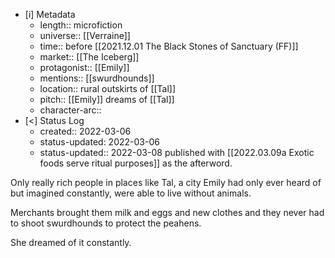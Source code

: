 
- [i] Metadata
	- length:: microfiction
	- universe:: [[Verraine]]
	- time:: before [[2021.12.01 The Black Stones of Sanctuary (FF)]]
	- market:: [[The Iceberg]]
	- protagonist:: [[Emily]]
	- mentions:: [[swurdhounds]]
	- location:: rural outskirts of [[Tal]]
	- pitch:: [[Emily]] dreams of [[Tal]]
	- character-arc::
- [<]  Status Log
	- created:: 2022-03-06
	- status-updated: 2022-03-06
	- status-updated:: 2022-03-08 published with [[2022.03.09a Exotic foods serve ritual purposes]] as the afterword. 

Only really rich people in places like Tal, a city Emily had only ever heard of but imagined constantly, were able to live without animals.

Merchants brought them milk and eggs and new clothes and they never had to shoot swurdhounds to protect the peahens.

She dreamed of it constantly.